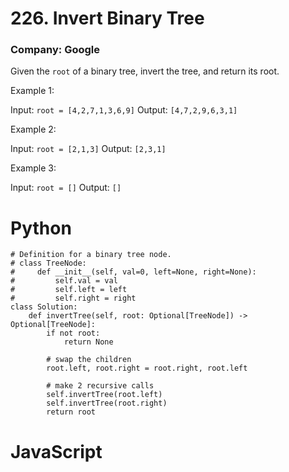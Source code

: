 # 226. Invert Binary Tree
### Company: Google

Given the `root` of a binary tree, invert the tree, and return its root.

Example 1:


Input: `root = [4,2,7,1,3,6,9]`
Output: `[4,7,2,9,6,3,1]`

Example 2:


Input: `root = [2,1,3]`
Output: `[2,3,1]`

Example 3:

Input: `root = []`
Output: `[]`

# Python
```
# Definition for a binary tree node.
# class TreeNode:
#     def __init__(self, val=0, left=None, right=None):
#         self.val = val
#         self.left = left
#         self.right = right
class Solution:
    def invertTree(self, root: Optional[TreeNode]) -> Optional[TreeNode]:
        if not root:
            return None
        
        # swap the children
        root.left, root.right = root.right, root.left
        
        # make 2 recursive calls
        self.invertTree(root.left)
        self.invertTree(root.right)
        return root
```

# JavaScript
```
```